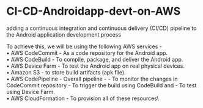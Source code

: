 # CI-CD-Androidapp-devt-on-AWS
adding a continuous integration and continuous delivery (CI/CD) pipeline to the Android application development process

To achieve this, we will be using the following AWS services -\
•	AWS CodeCommit - As a code repository for the Android app.\
•	AWS CodeBuild - To compile, package, and deliver the Android app.\
•	AWS Device Farm - To test the Android app on real physical devices.\
•	Amazon S3 - to store build artifacts (apk file).\
•	AWS CodePipeline - Overall pipeline - - To monitor the changes in CodeCommit repository - To trigger the build using CodeBuild and - To test using Device Farm.\
•	AWS CloudFormation - To provision all of these resources\
